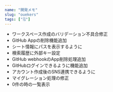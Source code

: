 ```yaml
---
name: "開発メモ"
slug: "ouekers"
tags: ["🗒"]
---
```


- ワークスペース作成のバリデーション不具合修正
- GitHub Appの削除機能追加
- シート情報にパスを表示するように
- 検索履歴に外部キー設定
- GitHub webhookのApp削除処理追加
- GitHubログインできるように機能追加
- アカウント作成後のSNS連携できるように
- マイグレーション処理の修正
- 0件の時の一覧表示